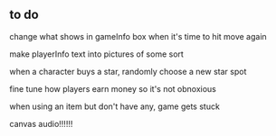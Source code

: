 ## to do

change what shows in gameInfo box when it's time to hit move again

make playerInfo text into pictures of some sort

when a character buys a star, randomly choose a new star spot

fine tune how players earn money so it's not obnoxious 

when using an item but don't have any, game gets stuck

canvas audio!!!!!!




